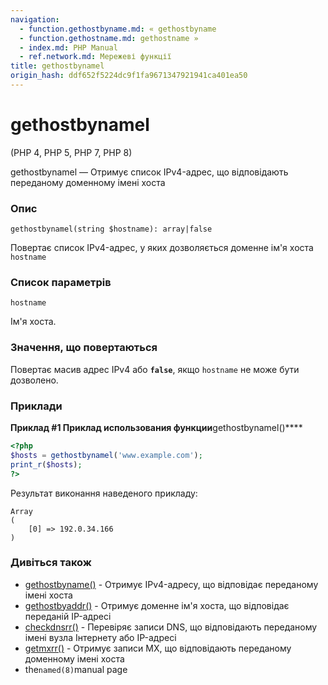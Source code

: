 ```yaml
---
navigation:
  - function.gethostbyname.md: « gethostbyname
  - function.gethostname.md: gethostname »
  - index.md: PHP Manual
  - ref.network.md: Мережеві функції
title: gethostbynamel
origin_hash: ddf652f5224dc9f1fa9671347921941ca401ea50
---
```

# gethostbynamel

(PHP 4, PHP 5, PHP 7, PHP 8)

gethostbynamel — Отримує список IPv4-адрес, що відповідають переданому доменному імені хоста

### Опис

```methodsynopsis
gethostbynamel(string $hostname): array|false
```

Повертає список IPv4-адрес, у яких дозволяється доменне ім'я хоста `hostname`

### Список параметрів

`hostname`

Ім'я хоста.

### Значення, що повертаються

Повертає масив адрес IPv4 або **`false`**, якщо `hostname` не може бути дозволено.

### Приклади

**Приклад #1 Приклад использования функции**gethostbynamel()\*\*\*\*

```php
<?php
$hosts = gethostbynamel('www.example.com');
print_r($hosts);
?>
```

Результат виконання наведеного прикладу:

```
Array
(
    [0] => 192.0.34.166
)
```

### Дивіться також

-   [gethostbyname()](function.gethostbyname.md) \- Отримує IPv4-адресу, що відповідає переданому імені хоста
-   [gethostbyaddr()](function.gethostbyaddr.md) \- Отримує доменне ім'я хоста, що відповідає переданій IP-адресі
-   [checkdnsrr()](function.checkdnsrr.md) \- Перевіряє записи DNS, що відповідають переданому імені вузла Інтернету або IP-адресі
-   [getmxrr()](function.getmxrr.md) \- Отримує записи MX, що відповідають переданому доменному імені хоста
-   the`named(8)`manual page
